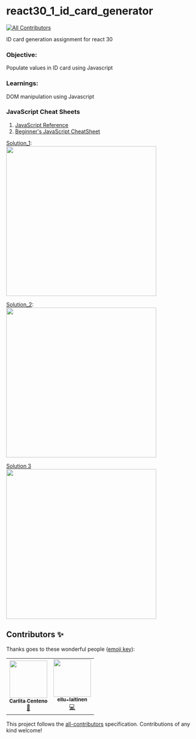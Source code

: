# react30_1_id_card_generator
<!-- ALL-CONTRIBUTORS-BADGE:START - Do not remove or modify this section -->
[![All Contributors](https://img.shields.io/badge/all_contributors-2-orange.svg?style=flat-square)](#contributors-)
<!-- ALL-CONTRIBUTORS-BADGE:END -->
ID card generation assignment for react 30

### Objective:
Populate values in ID card using Javascript

### Learnings:
DOM manipulation using Javascript

### JavaScript Cheat Sheets

1. [JavaScript Reference](https://developer.mozilla.org/en-US/docs/Web/JavaScript/Reference)
2. [Beginner's JavaScript CheatSheet](https://websitesetup.org/javascript-cheat-sheet/)

[Solution_1](https://github.com/codeclassifiers/react30_1_id_card_generator/tree/master/solution_1):   
<img src="https://res.cloudinary.com/dk22rcdch/image/upload/v1602039713/Blogimages/gif2_b9c37s.gif" height="400"/>

[Solution_2](https://github.com/codeclassifiers/react30_1_id_card_generator/tree/master/solution_2):   
<img src="https://res.cloudinary.com/dk22rcdch/image/upload/v1602558431/Blogimages/sol2_jonk5k.gif" height="400"/>

[Solution 3](https://res.cloudinary.com/dk22rcdch/image/upload/v1602919400/Blogimages/sol4_header_m6jcoq.gif)   
<img src="https://res.cloudinary.com/dk22rcdch/image/upload/v1602938003/Blogimages/id_card_sol_1_b0olll.gif" height="400"/>

## Contributors ✨

Thanks goes to these wonderful people ([emoji key](https://allcontributors.org/docs/en/emoji-key)):

<!-- ALL-CONTRIBUTORS-LIST:START - Do not remove or modify this section -->
<!-- prettier-ignore-start -->
<!-- markdownlint-disable -->
<table>
  <tr>
    <td align="center"><a href="https://carlacentenor.github.io/Portafolio/"><img src="https://avatars2.githubusercontent.com/u/32285482?v=4" width="100px;" alt=""/><br /><sub><b>Carlita Centeno</b></sub></a><br /><a href="#projectManagement-carlacentenor" title="Project Management">📆</a></td>
    <td align="center"><a href="https://github.com/ellu-laitinen"><img src="https://avatars1.githubusercontent.com/u/59651879?v=4" width="100px;" alt=""/><br /><sub><b>ellu-laitinen</b></sub></a><br /><a href="https://github.com/codeclassifiers/react30_1_id_card_generator/commits?author=ellu-laitinen" title="Code">💻</a></td>
  </tr>
</table>

<!-- markdownlint-enable -->
<!-- prettier-ignore-end -->
<!-- ALL-CONTRIBUTORS-LIST:END -->

This project follows the [all-contributors](https://github.com/all-contributors/all-contributors) specification. Contributions of any kind welcome!
